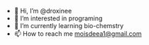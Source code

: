 - 👋 Hi, I’m @droxinee
- 👀 I’m interested in programing 
- 🌱 I’m currently learning bio-chemstry
- 📫 How to reach me moisdeea1@gmail.com
